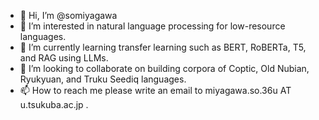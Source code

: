 - 👋 Hi, I’m @somiyagawa
- 👀 I’m interested in natural language processing for low-resource languages.
- 🌱 I’m currently learning transfer learning such as BERT, RoBERTa, T5, and RAG using LLMs.
- 💞️ I’m looking to collaborate on building corpora of Coptic, Old Nubian, Ryukyuan, and Truku Seediq languages.
- 📫 How to reach me please write an email to miyagawa.so.36u AT u.tsukuba.ac.jp .

<!---
somiyagawa/somiyagawa is a ✨ special ✨ repository because its `README.md` (this file) appears on your GitHub profile.
You can click the Preview link to take a look at your changes.
--->
